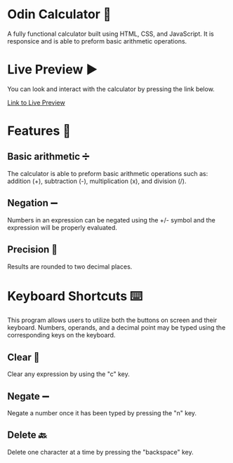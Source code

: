 # Odin Calculator 🧮

A fully functional calculator built using HTML, CSS, and JavaScript. It is responsice and is able to preform basic arithmetic operations.

# Live Preview ▶️
You can look and interact with the calculator by pressing the link below.

[Link to Live Preview](https://vaskd.github.io/odin-calculator/)

# Features 🎇
## Basic arithmetic ➗
The calculator is able to preform basic arithmetic operations such as: addition (+), subtraction (-), multiplication (x), and division (/).
## Negation ➖
Numbers in an expression can be negated using the +/- symbol and the expression will be properly evaluated.
## Precision 📏
Results are rounded to two decimal places.

# Keyboard Shortcuts ⌨️
This program allows users to utilize both the buttons on screen and their keyboard. Numbers, operands, and a decimal point may be typed using the corresponding keys on the keyboard.
## Clear 🫧
Clear any expression by using the "c" key.
## Negate ➖
Negate a number once it has been typed by pressing the "n" key.
## Delete 🔙
Delete one character at a time by pressing the "backspace" key.

